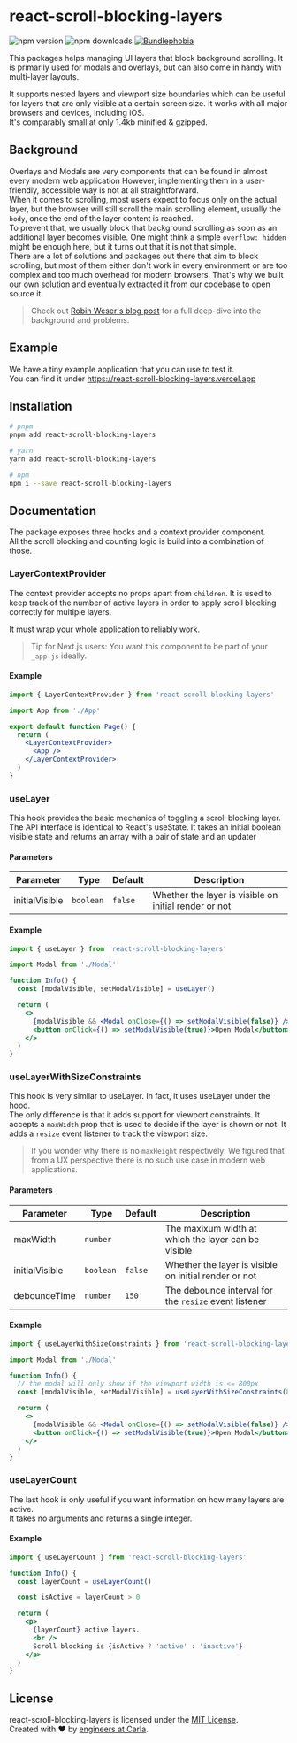 # react-scroll-blocking-layers

<img alt="npm version" src="https://badge.fury.io/js/react-scroll-blocking-layers.svg"> <img alt="npm downloads" src="https://img.shields.io/npm/dm/react-scroll-blocking-layers.svg"> <a href="https://bundlephobia.com/result?p=react-scroll-blocking-layers@latest"><img alt="Bundlephobia" src="https://img.shields.io/bundlephobia/minzip/react-scroll-blocking-layers.svg"></a>

This packages helps managing UI layers that block background scrolling. It is primarily used for modals and overlays, but can also come in handy with multi-layer layouts.

It supports nested layers and viewport size boundaries which can be useful for layers that are only visible at a certain screen size. It works with all major browsers and devices, including iOS.<br />
It's comparably small at only 1.4kb minified & gzipped.

## Background

Overlays and Modals are very components that can be found in almost every modern web application However, implementing them in a user-friendly, accessible way is not at all straightforward.<br />
When it comes to scrolling, most users expect to focus only on the actual layer, but the browser will still scroll the main scrolling element, usually the `body`, once the end of the layer content is reached.<br />
To prevent that, we usually block that background scrolling as soon as an additional layer becomes visible. One might think a simple `overflow: hidden` might be enough here, but it turns out that it is not that simple.<br />
There are a lot of solutions and packages out there that aim to block scrolling, but most of them either don't work in every environment or are too complex and too much overhead for modern browsers. That's why we built our own solution and eventually extracted it from our codebase to open source it.

> Check out [Robin Weser's blog post](https://weser.io/scroll-blocking-overlays) for a full deep-dive into the background and problems.

## Example

We have a tiny example application that you can use to test it. <br />
You can find it under https://react-scroll-blocking-layers.vercel.app

## Installation

```sh
# pnpm
pnpm add react-scroll-blocking-layers

# yarn
yarn add react-scroll-blocking-layers

# npm
npm i --save react-scroll-blocking-layers
```

## Documentation

The package exposes three hooks and a context provider component.<br />
All the scroll blocking and counting logic is build into a combination of those.

### LayerContextProvider

The context provider accepts no props apart from `children`.
It is used to keep track of the number of active layers in order to apply scroll blocking correctly for multiple layers.

It must wrap your whole application to reliably work.

> Tip for Next.js users: You want this component to be part of your `_app.js` ideally.

#### Example

```jsx
import { LayerContextProvider } from 'react-scroll-blocking-layers'

import App from './App'

export default function Page() {
  return (
    <LayerContextProvider>
      <App />
    </LayerContextProvider>
  )
}
```

### useLayer

This hook provides the basic mechanics of toggling a scroll blocking layer.<br />
The API interface is identical to React's useState. It takes an initial boolean visible state and returns an array with a pair of state and an updater

#### Parameters

| Parameter      |  Type     | Default |  Description                                          |
| -------------- | --------- | ------- | ----------------------------------------------------- |
| initialVisible | `boolean` | `false` | Whether the layer is visible on initial render or not |

#### Example

```jsx
import { useLayer } from 'react-scroll-blocking-layers'

import Modal from './Modal'

function Info() {
  const [modalVisible, setModalVisible] = useLayer()

  return (
    <>
      {modalVisible && <Modal onClose={() => setModalVisible(false)} />}
      <button onClick={() => setModalVisible(true)}>Open Modal</button>
    </>
  )
}
```

### useLayerWithSizeConstraints

This hook is very similar to useLayer. In fact, it uses useLayer under the hood.<br />
The only difference is that it adds support for viewport constraints. It accepts a `maxWidth` prop that is used to decide if the layer is shown or not. It adds a `resize` event listener to track the viewport size.

> If you wonder why there is no `maxHeight` respectively: We figured that from a UX perspective there is no such use case in modern web applications.

#### Parameters

| Parameter      |  Type     | Default |  Description                                            |
| -------------- | --------- | ------- | ------------------------------------------------------- |
| maxWidth       | `number`  |         | The maxixum width at which the layer can be visible     |
| initialVisible | `boolean` | `false` | Whether the layer is visible on initial render or not   |
| debounceTime   | `number`  | `150`   | The debounce interval for the `resize` event listener   |

#### Example

```jsx
import { useLayerWithSizeConstraints } from 'react-scroll-blocking-layers'

import Modal from './Modal'

function Info() {
  // the modal will only show if the viewport width is <= 800px
  const [modalVisible, setModalVisible] = useLayerWithSizeConstraints(800)

  return (
    <>
      {modalVisible && <Modal onClose={() => setModalVisible(false)} />}
      <button onClick={() => setModalVisible(true)}>Open Modal</button>
    </>
  )
}
```

### useLayerCount

The last hook is only useful if you want information on how many layers are active.<br />
It takes no arguments and returns a single integer.

#### Example

```jsx
import { useLayerCount } from 'react-scroll-blocking-layers'

function Info() {
  const layerCount = useLayerCount()

  const isActive = layerCount > 0

  return (
    <p>
      {layerCount} active layers.
      <br />
      Scroll blocking is {isActive ? 'active' : 'inactive'}
    </p>
  )
}
```

## License

react-scroll-blocking-layers is licensed under the [MIT License](http://opensource.org/licenses/MIT).<br />
Created with ♥ by [engineers at Carla](http://carla.se).
